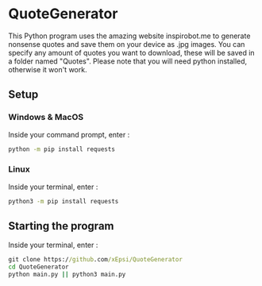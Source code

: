 # QuoteGenerator
This Python program uses the amazing website inspirobot.me to generate nonsense quotes and save them on your device as .jpg images. You can specify any amount of quotes you want to download, these will be saved in a folder named "Quotes". Please note that you will need python installed, otherwise it won't work.

## Setup
### Windows & MacOS
Inside your command prompt, enter :
```cmd
python -m pip install requests
```
### Linux
Inside your terminal, enter :
```cmd
python3 -m pip install requests
```

## Starting the program
Inside your terminal, enter :
```cmd
git clone https://github.com/xEpsi/QuoteGenerator
cd QuoteGenerator
python main.py || python3 main.py
```

